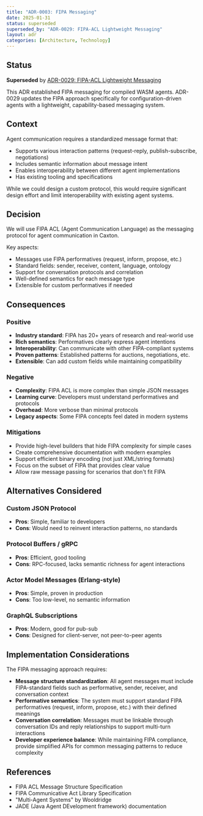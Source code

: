 ```yaml
---
title: "ADR-0003: FIPA Messaging"
date: 2025-01-31
status: superseded
superseded_by: "ADR-0029: FIPA-ACL Lightweight Messaging"
layout: adr
categories: [Architecture, Technology]
---
```



## Status

**Superseded** by [ADR-0029: FIPA-ACL Lightweight Messaging](0029-fipa-acl-lightweight-messaging.md)

This ADR established FIPA messaging for compiled WASM agents. ADR-0029
updates the FIPA approach specifically for configuration-driven agents with a
lightweight, capability-based messaging system.

## Context

Agent communication requires a standardized message format that:

- Supports various interaction patterns (request-reply, publish-subscribe,
  negotiations)
- Includes semantic information about message intent
- Enables interoperability between different agent implementations
- Has existing tooling and specifications

While we could design a custom protocol, this would require significant design
effort and limit interoperability with existing agent systems.

## Decision

We will use FIPA ACL (Agent Communication Language) as the messaging protocol
for agent communication in Caxton.

Key aspects:

- Messages use FIPA performatives (request, inform, propose, etc.)
- Standard fields: sender, receiver, content, language, ontology
- Support for conversation protocols and correlation
- Well-defined semantics for each message type
- Extensible for custom performatives if needed

## Consequences

### Positive

- **Industry standard**: FIPA has 20+ years of research and real-world use
- **Rich semantics**: Performatives clearly express agent intentions
- **Interoperability**: Can communicate with other FIPA-compliant systems
- **Proven patterns**: Established patterns for auctions, negotiations, etc.
- **Extensible**: Can add custom fields while maintaining compatibility

### Negative

- **Complexity**: FIPA ACL is more complex than simple JSON messages
- **Learning curve**: Developers must understand performatives and protocols
- **Overhead**: More verbose than minimal protocols
- **Legacy aspects**: Some FIPA concepts feel dated in modern systems

### Mitigations

- Provide high-level builders that hide FIPA complexity for simple cases
- Create comprehensive documentation with modern examples
- Support efficient binary encoding (not just XML/string formats)
- Focus on the subset of FIPA that provides clear value
- Allow raw message passing for scenarios that don't fit FIPA

## Alternatives Considered

### Custom JSON Protocol

- **Pros**: Simple, familiar to developers
- **Cons**: Would need to reinvent interaction patterns, no standards

### Protocol Buffers / gRPC

- **Pros**: Efficient, good tooling
- **Cons**: RPC-focused, lacks semantic richness for agent interactions

### Actor Model Messages (Erlang-style)

- **Pros**: Simple, proven in production
- **Cons**: Too low-level, no semantic information

### GraphQL Subscriptions

- **Pros**: Modern, good for pub-sub
- **Cons**: Designed for client-server, not peer-to-peer agents

## Implementation Considerations

The FIPA messaging approach requires:

- **Message structure standardization**: All agent messages must include
  FIPA-standard fields such as performative, sender, receiver, and conversation
  context
- **Performative semantics**: The system must support standard FIPA
  performatives (request, inform, propose, etc.) with their defined meanings
- **Conversation correlation**: Messages must be linkable through conversation
  IDs and reply relationships to support multi-turn interactions
- **Developer experience balance**: While maintaining FIPA compliance, provide
  simplified APIs for common messaging patterns to reduce complexity

## References

- FIPA ACL Message Structure Specification
- FIPA Communicative Act Library Specification
- "Multi-Agent Systems" by Wooldridge
- JADE (Java Agent DEvelopment framework) documentation
